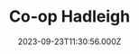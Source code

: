 ---
date: 2023-09-23T11:30:56.000Z
title: Co-op Hadleigh
latitude: 52.04431514070028
longitude: 0.9536241009875241
category: checkin
---